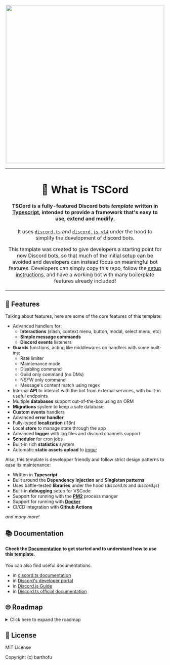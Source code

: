 <p align="center">
    <img width="500" height="500" src="https://i.imgur.com/19Nas88.png">
</p>

<table>
  <tr>
    <td align="center">
   
# 🌟 What is TSCord

#### **TSCord** is a fully-featured **Discord bots** *template* written in [Typescript](https://www.typescriptlang.org/), intended to provide a framework that's easy to use, extend and modify.

It uses [`discord.ts`](https://github.com/oceanroleplay/discord.ts) and [`discord.js v14`](https://github.com/discordjs/discord.js) under the hood to simplify the development of discord bots.

This template was created to give developers a starting point for new Discord bots, so that much of the initial setup can be avoided and developers can instead focus on meaningful bot features. Developers can simply copy this repo, follow the [setup instructions](https://barthofu.github.io/tscord-template-docs), and have a working bot with many boilerplate features already included!        
    </td>
  </tr>
</table>

## 📜 Features

Talking about features, here are some of the core features of this template:

- Advanced handlers for:
    - **Interactions** (slash, context menu, button, modal, select menu, etc)
    - **Simple message commands**
    - **Discord events** listeners
- **Guards** functions, acting like middlewares on handlers with some built-ins:
    - Rate limiter
    - Maintenance mode
    - Disabling command
    - Guild only command (no DMs)
    - NSFW only command
    - Message's content match using regex
- Internal **API** to interact with the bot from external services, with built-in useful endpoints
- Multiple **databases** support out-of-the-box using an ORM
- **Migrations** system to keep a safe database
- **Custom events** handlers
- Advanced **error handler**
- Fully-typed **localization** (i18n)
- Local **store** to manage state through the app
- Advanced **logger** with log files and discord channels support
- **Scheduler** for cron jobs
- Built-in rich **statistics** system
- Automatic **static assets upload** to [imgur](https://imgur.com/)

Also, this template is developper friendly and follow strict design patterns to ease its maintenance:
- Written in **Typescript**
- Built around the **Dependency Injection** and **Singleton patterns**
- Uses battle-tested **libraries** under the hood (*discord.ts* and *discord.js*)
- Built-in **debugging** setup for VSCode
- Support for running with the **[PM2](https://pm2.keymetrics.io/)** process manger
- Support for running with **[Docker](https://www.docker.com/)**
- CI/CD integration with **Github Actions**

*and many more!*

## 📚 Documentation

#### Check the [**Documentation**](https://barthofu.github.io/tscord-template-docs) to get started and to understand how to use this template.

You can also find useful documentations:
- in [discord.ts documentation](https://discord-ts.js.org/)
- in [Discord's developer portal](https://discord.com/developers/docs/intro)
- in [Discord.js Guide](https://discordjs.guide/)
- in [Discord.ts official documentation](https://owencalvin.github.io/discord.ts/)

## 🌐 Roadmap

<details>
<summary>Click here to expand the roadmap</summary>

#### Todo

#### Discord
- [ ] Custom events
    - [ ] `guildAdminRemove`
    - [x] `guildAdminAdd`
    - [x] `simpleCommandCreate`
- [x] Events
    - [x] `ready`
    - [x] `interactionCreate`
    - [x] `guildCreate`
    - [x] `guildDelete`
    - [x] `messageCreate`
- [x] Guards implementations
    - [x] user is bot
    - [x] nsfw
    - [x] cooldown
    - [x] maintenance
    - [x] dm
    - [x] enabled
    - [x] match
    - [x] permissions
- [X] Activities
- [x] Guards fallback message
- [x] [discord.js](https://github.com/discordjs/discord.js/) implementation
- [x] [discord.ts](https://github.com/oceanroleplay/discord.ts) implementation

#### Data
- [x] Other databases support
    - [x] MySQL
    - [x] MariaDB
    - [x] PosgreSQL
- [x] Automatic backup
- [x] Automatic assets upload and association
- [x] Users/Guilds sync with database
    - [x] Register last interaction of a user with the bot
- [x] SQLite database
- [x] ORM (w/ [mikro-orm](https://github.com/mikro-orm/mikro-orm))
- [x] EAV pattern implementation for single data types
- [x] State store system (no database)
- [x] Built-in entities
    - [x] User
    - [x] Guild
    - [x] Stats

#### Utilities
- [x] Errors handling
- [x] Stats
- [x] Localization
- [x] Logger
    - [x] log to discord channel
- [x] Cron tasks

#### Built-in commands
- [x] General
    - [x] `invite`
    - [x] `help`
    - [x] `stats`
    - [x] `ping` (with latency)
- [x] Admin
    - [x] `prefix`
- [x] Owner
    - [x] `eval`
    - [x] `maintenance`

#### DevOps
- [x] CI/CD
- [x] PM2
- [x] Docker
- [x] .env.example
- [x] Debugging config for VSCode
- ~~.devcontainer (Codespaces config)~~
- ~~Unit tests (not relevant atm)~~

#### Other
- [ ] Documentation using [docusaurus](https://docusaurus.io)
- [x] Comment code
- [x] Readme ([exemple](https://github.com/cristianireyes/ds-bot-core)) 
- [x] Issues templates ([exemple](https://github.com/oceanroleplay/discord.ts/issues/new/choose))
- [x] Code of conduct
- [x] JSDoc
- ~~ESlint / Prettier~~

#### Bonus
- [ ] Beautify discord channels logs
- [ ] `info` command
- [ ] Online dashboard for stats viuzalisation, monitoring, etc (using [Next.js](https://nextjs.org/) and [@discordx/koa](https://www.npmjs.com/package/@discordx/koa))
- [ ] Extensions
- [ ] Convert the template as an `npx` auto generated boilerplate (using [plop](https://github.com/plopjs/plop))
- [ ] Multiple database server instances connections
- [ ] Database backups automatic upload to [MEGA](https://mega.io/)
- [ ] Add support for NoSQL databases (mongo)
- [ ] Clustering + Sharding ([example](https://github.com/KevinNovak/Discord-Bot-TypeScript-Template#commands))
- [ ] Integrations with bot lists (e.g: top.gg)
- [x] Pimp console logs ([chalk](https://github.com/chalk/chalk))
- [x] CLI to generates (also using *plop*) :
    - [x] Entities (maybe a simple wrapper of *mikro-orm* CLI)
    - [x] Commands
    - [x] Guards
    - [x] Events

</details>

## 📑 License

MIT License

Copyright (c) barthofu
